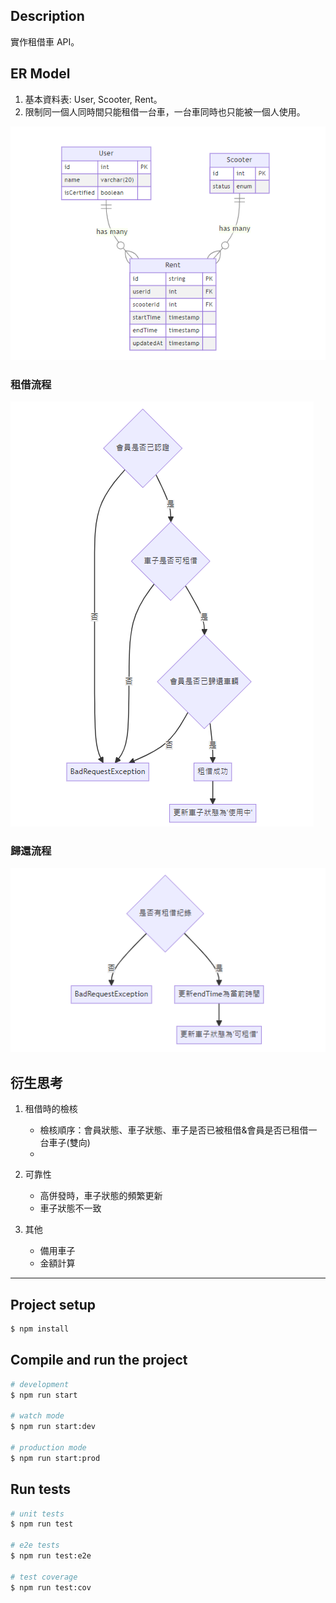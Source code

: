 ## Description

實作租借車 API。

## ER Model

1. 基本資料表: User, Scooter, Rent。
2. 限制同一個人同時間只能租借一台車，一台車同時也只能被一個人使用。

![alt text](/images/ERD.png)

### 租借流程
![alt text](/images/rent.png)

### 歸還流程
![alt text](/images/return.png)


## 衍生思考
1. 租借時的檢核
    - 檢核順序：會員狀態、車子狀態、車子是否已被租借&會員是否已租借一台車子(雙向)
    - 
2. 可靠性
    - 高併發時，車子狀態的頻繁更新
    - 車子狀態不一致

3. 其他
    - 備用車子
    - 金額計算
---

## Project setup

```bash
$ npm install
```

## Compile and run the project

```bash
# development
$ npm run start

# watch mode
$ npm run start:dev

# production mode
$ npm run start:prod
```

## Run tests

```bash
# unit tests
$ npm run test

# e2e tests
$ npm run test:e2e

# test coverage
$ npm run test:cov
```